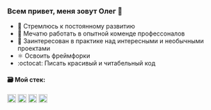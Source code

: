 



### Всем привет, меня зовут Олег 👋



- :ocean: Стремлюсь к постоянному развитию
- :floppy_disk: Мечатю работать в опытной коменде профессоналов
- :tanabata_tree: Заинтересован в практике над интересными и необычными проектами
- ⚛️ Освоить фреймфорки
- :octocat: Писать красивый и читабельный код

#### :card_file_box: Мой стек: 
<img src="https://simpleicons.org/icons/visualstudiocode.svg" height="20" width="20"> <img src="https://simpleicons.org/icons/javascript.svg" height="20" width="20"> <img src="https://simpleicons.org/icons/html5.svg" height="20" width="20"> <img src="https://simpleicons.org/icons/css3.svg" height="20" width="20">
